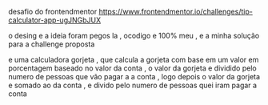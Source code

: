 desafio do frontendmentor https://www.frontendmentor.io/challenges/tip-calculator-app-ugJNGbJUX

o desing e a ideia foram pegos la , ocodigo e 100% meu , e a minha solução para a challenge proposta

e uma calculadora gorjeta , que calcula a gorjeta com base em um valor em porcentagem baseado no valor da conta , o valor da gorjeta
e dividido pelo numero de pessoas que vão pagar a a conta , logo depois o valor da gorjeta e somado ao da conta , e divido pelo numero de 
pessoas quei iram pagar a conta
